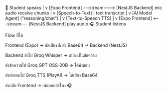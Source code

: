 🎤 Student speaks
|
v
[Expo Frontend] ---stream---> [NestJS Backend]
mic audio receive chunks
|
v
[Speech-to-Text]
|
text transcript
|
v
[AI Model Agent]
("reasoning/chat")
|
v
[Text-to-Speech TTS]
|
v
[Expo Frontend] <---stream--- [NestJS Backend]
play audio
🎧 Student listens

Flow ที่ได้

Frontend (Expo) → อัดเสียง & ส่ง Base64 → Backend (NestJS)

Backend ส่งไป Groq Whisper → แปลงเป็นข้อความ

ส่งข้อความไป Groq GPT OSS-20B → ได้คำตอบ

ส่งคำตอบไป Groq TTS (PlayAI) → ได้เสียง Base64

ส่งกลับ Frontend → เล่นออกลำโพง 🎧
